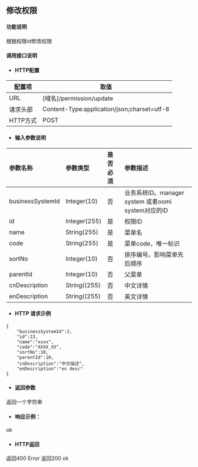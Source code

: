 ## 修改权限

#### 功能说明

根据权限id修改权限

#### 调用接口说明

* #### HTTP配置

| 配置项 | 取值 |
| --- | --- |
| URL | \[域名\]/permission/update|
| 请求头部 | Content-Type:application/json;charset=utf-8 |
| HTTP方式 | POST|

* #### 输入参数说明


| 参数名称 | 参数类型 | 是否必须 | 参数描述 |
| :--- | :--- | :--- | :--- |
| businessSystemId| Integer\(10\) | 否 | 业务系统ID。manager system 或者oomi system对应的ID|
| id | Integer\(255\) | 是 | 权限ID|
|name |String\(255\) | 是 | 菜单名|
| code| String\(255\)| 是 | 菜单code，唯一标识|
| sortNo|Integer\(10\) | 否 | 排序编号。影响菜单先后顺序|
| parentId| Integer(10)| 否 | 父菜单|
| cnDescription|String\((255\) | 否 | 中文详情|
| enDescription| String\((255\)| 否 | 英文详情|



* #### HTTP 请求示例
```
{
    "businessSystemId":2,
    "id":23,
    "name":"xxxx",
    "code":"XXXX_XX",
    "sortNo":10,
    "parentId":10,
    "cnDescription":"中文描述",
    "enDescription":"en desc"
}
```

* #### 返回参数
返回一个字符串


* #### 响应示例：
ok


* #### HTTP返回

返回400  Error
返回200 ok








